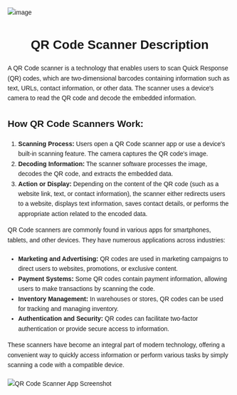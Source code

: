 ![image](https://github.com/mahasindeveloper/QRCodeScanner/assets/142734158/87c80970-3984-46f9-935d-8303294070c0)<!DOCTYPE html>
<html lang="en">
<head>
  <meta charset="UTF-8">
  <meta name="viewport" content="width=device-width, initial-scale=1.0">
  <title>QR Code Scanner Description</title>
  <style>
    /* Add some basic styling for better readability */
    body {
      font-family: Arial, sans-serif;
      line-height: 1.6;
      margin: 20px;
    }
    h1 {
      text-align: center;
    }
    p {
      margin-bottom: 20px;
    }
  </style>
</head>
<body>
  <h1>QR Code Scanner Description</h1>
  <p>A QR Code scanner is a technology that enables users to scan Quick Response (QR) codes, which are two-dimensional barcodes containing information such as text, URLs, contact information, or other data. The scanner uses a device's camera to read the QR code and decode the embedded information.</p>

  <h2>How QR Code Scanners Work:</h2>
  <ol>
    <li><strong>Scanning Process:</strong> Users open a QR Code scanner app or use a device's built-in scanning feature. The camera captures the QR code's image.</li>
    <li><strong>Decoding Information:</strong> The scanner software processes the image, decodes the QR code, and extracts the embedded data.</li>
    <li><strong>Action or Display:</strong> Depending on the content of the QR code (such as a website link, text, or contact information), the scanner either redirects users to a website, displays text information, saves contact details, or performs the appropriate action related to the encoded data.</li>
  </ol>

  <p>QR Code scanners are commonly found in various apps for smartphones, tablets, and other devices. They have numerous applications across industries:</p>
  <ul>
    <li><strong>Marketing and Advertising:</strong> QR codes are used in marketing campaigns to direct users to websites, promotions, or exclusive content.</li>
    <li><strong>Payment Systems:</strong> Some QR codes contain payment information, allowing users to make transactions by scanning the code.</li>
    <li><strong>Inventory Management:</strong> In warehouses or stores, QR codes can be used for tracking and managing inventory.</li>
    <li><strong>Authentication and Security:</strong> QR codes can facilitate two-factor authentication or provide secure access to information.</li>
  </ul>
  
  <p>These scanners have become an integral part of modern technology, offering a convenient way to quickly access information or perform various tasks by simply scanning a code with a compatible device.</p>

  <!-- You can add an app screenshot by using the <img> tag and specifying the image URL -->
  <img src="https://qr.io/blog/wp-content/uploads/2022/08/How-to-Scan-a-QR-Code-From-a-Screenshot-main-scaled.jpg" alt="QR Code Scanner App Screenshot" style="max-width: 100%; height: auto; display: block; margin: 20px auto;">
</body>
</html>
